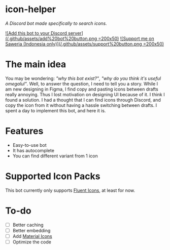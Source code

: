 # icon-helper
*A Discord bot made specifically to search icons.*

[![Add this bot to your Discord server](/.github/assets/add%20bot%20button.png =200x50)](https://google.com)
[![Support me on Saweria (Indonesia only)](/.github/assets/support%20button.png =200x50)](https://saweria.co/loominatrx)

# The main idea
You may be wondering: *"why this bot exist?"*, *"why do you think it's useful omegalul"*. Well, to answer the question, I need to tell you a story. While I am new designing in Figma, I find copy and pasting icons between drafts really annoying. Thus I lost motivation on designing UI because of it. I think I found a solution. I had a thought that I can find icons through Discord, and copy the icon from it without having a hassle switching between drafts. I spent a day to implement this bot, and here it is.

# Features
- Easy-to-use bot
- It has autocomplete
- You can find different variant from 1 icon

# Supported Icon Packs
This bot currently only supports [Fluent Icons](https://github.com/microsoft/fluentui-system-icons), at least for now.

# To-do
- [ ] Better caching
- [ ] Better embedding
- [ ] Add [Material Icons](https://github.com/google/material-desgin-icons)
- [ ] Optimize the code